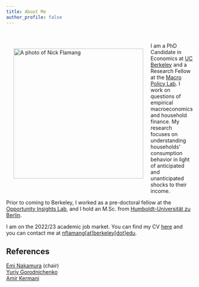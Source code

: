 ```yaml
---
title: About Me
author_profile: false
---
```


<br />
<img align="left" width="350" style="vertical-align:left;margin: 30px 20px" src="{{ site.url }}/images/nick_website.jpg" alt="A photo of Nick Flamang">

I am a PhD Candidate in Economics at [UC Berkeley](https://www.econ.berkeley.edu/) and a Research Fellow at the [Macro Policy Lab](https://www.macropolicylab.org/). I work on questions of empirical macroeconomics and household finance. My research focuses on understanding households' consumption behavior in light of anticipated and unanticipated shocks to their income. 

Prior to coming to Berkeley, I worked as a pre-doctoral fellow at the [Opportunity Insights Lab](https://opportunityinsights.org/), and I hold an M.Sc. from [Humboldt-Universität zu Berlin](https://www.wiwi.hu-berlin.de/en/mainpage).

I am on the 2022/23 academic job market. You can find my CV [here](https://github.com/nickflamang/nickflamang.github.io/blob/306325c5694890e2cefa66c45ac9f4b344cfc8b0/_site/files/CV_Niklas_Flamang.pdf) and you can contact me at [nflamang[at]berkeley[dot]edu](mailto:nflamang@berkeley.edu).
<br />

## References
[Emi Nakamura](https://eml.berkeley.edu/~enakamura/) (chair)  
[Yuriy Gorodnichenko](https://eml.berkeley.edu/~ygorodni/)  
[Amir Kermani](https://faculty.haas.berkeley.edu/amir/)
